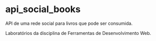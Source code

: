 # api_social_books
API de uma rede social para livros que pode ser consumida.

Laboratórios da disciplina de Ferramentas de Desenvolvimento Web.
